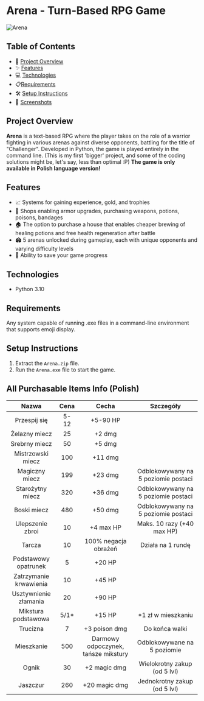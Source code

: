 # Arena - Turn-Based RPG Game

![Arena](./img/logo.png)

## Table of Contents
- 🚀 [Project Overview](#project-overview)
- ✨ [Features](#features)
- 💻 [Technologies](#technologies)
- 📋[Requirements](#requirements)
- 🛠️ [Setup Instructions](#setup-instructions)
- 📸 [Screenshots](#screenshots)

## Project Overview
**Arena** is a text-based RPG where the player takes on the role of a warrior fighting in various arenas against diverse opponents, battling for the title of "Challenger". Developed in Python, the game is played entirely in the command line. (This is my first 'bigger' project, and some of the coding solutions might be, let's say, less than optimal :P) **The game is only available in Polish language version!**

## Features

- 📈 Systems for gaining experience, gold, and trophies
- 🛒 Shops enabling armor upgrades, purchasing weapons, potions, poisons, bandages
- 🏠 The option to purchase a house that enables cheaper brewing of healing potions and free health regeneration after battle
- 🏟️ 5 arenas unlocked during gameplay, each with unique opponents and varying difficulty levels
- 💾 Ability to save your game progress

## Technologies

- Python 3.10

## Requirements
Any system capable of running .exe files in a command-line environment that supports emoji display.

## Setup Instructions

1. Extract the `Arena.zip` file.
2. Run the `Arena.exe` file to start the game.

## All Purchasable Items Info (Polish)

| **Nazwa**               | **Cena** | **Cecha**                          | **Szczegóły**                          |
|:-----------------------:|:--------:|:----------------------------------:|:--------------------------------------:|
| Przespij się            | 5-12     | +5-90 HP                          |                                        |
| Żelazny miecz          | 25       | +2 dmg                            |                                        |
| Srebrny miecz          | 50       | +5 dmg                            |                                        |
| Mistrzowski miecz      | 100      | +11 dmg                           |                                        |
| Magiczny miecz         | 199      | +23 dmg                           | Odblokowywany na 5 poziomie postaci    |
| Starożytny miecz       | 320      | +36 dmg                           | Odblokowywany na 5 poziomie postaci    |
| Boski miecz            | 480      | +50 dmg                           | Odblokowywany na 5 poziomie postaci    |
| Ulepszenie zbroi       | 10       | +4 max HP                         | Maks. 10 razy (+40 max HP)             |
| Tarcza                 | 10       | 100% negacja obrażeń              | Działa na 1 rundę                      |
| Podstawowy opatrunek   | 5        | +20 HP                            |                                        |
| Zatrzymanie krwawienia | 10       | +45 HP                            |                                        |
| Usztywnienie złamania  | 20       | +90 HP                            |                                        |
| Mikstura podstawowa    | 5/1*     | +15 HP                            | *1 zł w mieszkaniu                     |
| Trucizna               | 7        | +3 poison dmg                     | Do końca walki                         |
| Mieszkanie             | 500      | Darmowy odpoczynek, tańsze mikstury | Odblokowywane na 5 poziomie            |
| Ognik                  | 30       | +2 magic dmg                      | Wielokrotny zakup (od 5 lvl)           |
| Jaszczur               | 260      | +20 magic dmg                     | Jednokrotny zakup (od 5 lvl)           |
